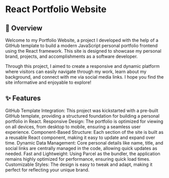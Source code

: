 # React Portfolio Website
## 🌟 Overview
Welcome to my Portfolio Website, a project I developed with the help of a GitHub template to build a modern JavaScript personal portfolio frontend using the React framework. This site is designed to showcase my personal brand, projects, and accomplishments as a software developer.

Through this project, I aimed to create a responsive and dynamic platform where visitors can easily navigate through my work, learn about my background, and connect with me via social media links. I hope you find the site informative and enjoyable to explore!

## ✨ Features
GitHub Template Integration: This project was kickstarted with a pre-built GitHub template, providing a structured foundation for building a personal portfolio in React.
Responsive Design: The portfolio is optimized for viewing on all devices, from desktop to mobile, ensuring a seamless user experience.
Component-Based Structure: Each section of the site is built as a reusable React component, making it easy to update and expand over time.
Dynamic Data Management: Core personal details like name, title, and social links are centrally managed in the code, allowing quick updates as needed.
Fast and Lightweight: Using Parcel as the bundler, the application remains highly optimized for performance, ensuring quick load times.
Customizable Styles: The design is easy to tweak and adapt, making it perfect for reflecting your unique brand.
